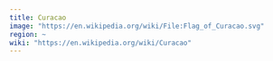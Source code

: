 ```yaml
---
title: Curacao
image: "https://en.wikipedia.org/wiki/File:Flag_of_Curacao.svg"
region: ~
wiki: "https://en.wikipedia.org/wiki/Curacao"
---
```

